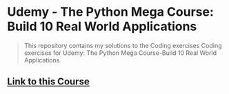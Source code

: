 # Udemy - The Python Mega Course: Build 10 Real World Applications 

> This repository contains my solutions to the Coding exercises Coding exercises for Udemy: The Python Mega Course-Build 10 Real World Applications 

## [Link to this Course](https://www.udemy.com/course/the-python-mega-course/)
